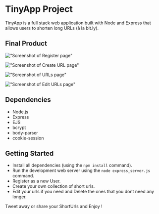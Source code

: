 # TinyApp Project

TinyApp is a full stack web application built with Node and Express that allows users to shorten long URLs (à la bit.ly).

## Final Product

!["Screenshot of Register page"](https://github.com/lighthouse-labs/tinyapp/blob/master/docs/Register.png)

!["Screenshot of Create URL page"](https://github.com/lighthouse-labs/tinyapp/blob/master/docs/CreateTinyURL.png)

!["Screenshot of URLs page"](https://github.com/lighthouse-labs/tinyapp/blob/master/docs/URLpage.png)

!["Screenshot of Edit URLs page"](https://github.com/lighthouse-labs/tinyapp/blob/master/docs/EditURLPage.png)

## Dependencies

- Node.js
- Express
- EJS
- bcrypt
- body-parser
- cookie-session

## Getting Started

- Install all dependencies (using the `npm install` command).
- Run the development web server using the `node express_server.js` command.
- Register as a new User.
- Create your own collection of short urls.
- Edit your urls if you need and Delete the ones that you dont need any longer.

Tweet away or share your ShortUrls and Enjoy !